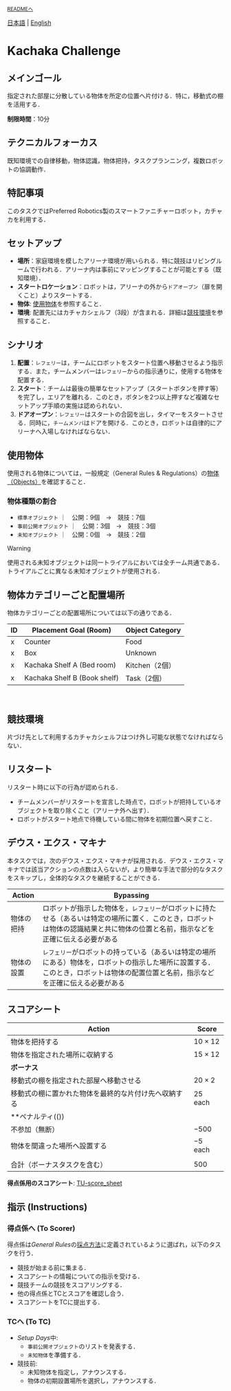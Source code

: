 <sub>[READMEへ](../../README.md)</sub>

[日本語](./tu_ja.md) | [English](./tu_en.md)

# Kachaka Challenge

## メインゴール

指定された部屋に分散している物体を所定の位置へ片付ける．特に，移動式の棚を活用する．

**制限時間**：10分

## テクニカルフォーカス

既知環境での自律移動，物体認識，物体把持，タスクプランニング，複数ロボットの協調動作．

## 特記事項

このタスクではPreferred Robotics製のスマートファニチャーロボット，カチャカを利用する．

## セットアップ

- **場所**：家庭環境を模したアリーナ環境が用いられる．特に競技はリビングルームで行われる．アリーナ内は事前にマッピングすることが可能とする（既知環境）．
- **スタートロケーション**：ロボットは，アリーナの外から`ドアオープン`（扉を開くこと）よりスタートする．
- **物体**: [使用物体](#使用物体)を参照すること．
- **環境**: 配置先にはカチャカシェルフ（3段）が含まれる．詳細は[競技環境](#競技環境)を参照すること．

## シナリオ

1. **配置**：`レフェリー`は，チームにロボットをスタート位置へ移動させるよう指示する．また，チームメンバーは`レフェリー`からの指示通りに，使用する物体を配置する．
1. **スタート**：チームは最後の簡単なセットアップ（スタートボタンを押す等）を完了し，エリアを離れる．このとき，ボタンを2つ以上押すなど複雑なセットアップ手順の実施は認められない．
1. **ドアオープン**：`レフェリー`はスタートの合図を出し，タイマーをスタートさせる．同時に，`チームメンバ`はドアを開ける．このとき，ロボットは自律的にアリーナへ入場しなければならない．

## 使用物体

使用される物体については，一般規定（General Rules & Regulations）の[物体（Objects）](gr_ja.md#物体objects)を確認すること．

### 物体種類の割合

- `標準オブジェクト`     ｜　公開：9個　→　競技：7個
- `事前公開オブジェクト` ｜　公開：3個　→　競技：3個
- `未知オブジェクト`     ｜　公開：0個　→　競技：2個

> [!WARNING]
> 使用される未知オブジェクトは同一トライアルにおいては全チーム共通である．トライアルごとに異なる未知オブジェクトが使用される．

## 物体カテゴリーごと配置場所

物体カテゴリーごとの配置場所については以下の通りである．

| ID | Placement Goal (Room) | Object Category |
| --- | --- | --- |
| x | Counter                      | Food         |
| x | Box​                          | Unknown​      |
| x | Kachaka Shelf A (Bed room)   | Kitchen（2個）​|
| x | Kachaka Shelf B (Book shelf) | Task​（2個）   |
​

## 競技環境

片づけ先として利用するカチャカシェルフはつけ外し可能な状態でなければならない．

## リスタート

リスタート時に以下の行為が認められる．

- チームメンバーがリスタートを宣言した時点で，ロボットが把持しているオブジェクトを取り除くこと（アリーナ外へ出す）．
- ロボットがスタート地点で待機している間に物体を初期位置へ戻すこと．

## デウス・エクス・マキナ

本タスクでは，次のデウス・エクス・マキナが採用される．デウス・エクス・マキナでは該当アクションの点数は入らないが，より簡単な手法で部分的なタスクをスキップし，全体的なタスクを継続することができる．

|Action|Bypassing|
|------|---------|
| 物体の把持 | ロボットが指示した物体を，`レフェリー`がロボットに持たせる（あるいは特定の場所に置く．このとき，ロボットは物体の認識結果と共に物体の位置と名前，指示などを正確に伝える必要がある |
| 物体の設置 | `レフェリー`がロボットの持っている（あるいは特定の場所にある）物体を，ロボットの指示した場所に設置する．このとき，ロボットは物体の配置位置と名前，指示などを正確に伝える必要がある |

## スコアシート

| Action                                              | Score |
| --------------------------------------------------- | ----- |
| 物体を把持する                                        | $10 \times 12$ |
| 物体を指定された場所に収納する                         | $15 \times 12$ |
| **ボーナス**                                         |      |
| 移動式の棚を指定された部屋へ移動させる                  | $20 \times 2$ |
| 移動式の棚に置かれた物体を最終的な片付け先へ収納する     | $25$ each |
| **ペナルティ(())                                     |       |
| 不参加（無断）                                       | $-500$  |
| 物体を間違った場所へ設置する                          | $-5$ each  |
|                                                     |       |
| 合計（ボーナスタスクを含む）                          | $500$   |

**得点係用のスコアシート**: [TU-score_sheet](./doc/RCJ2025_OPL_TU-score_sheet.pdf)

## 指示 (Instructions)

### 得点係へ (To Scorer)

得点係は*General Rules*の[採点方法](./gr_ja.md#採点方法scoring-system)に定義されているように選ばれ，以下のタスクを行う．

- 競技が始まる前に集まる．
- スコアシートの情報についての指示を受ける．
- 競技チームの競技をスコアリングする．
- 他の得点係とTCとスコアを確認し合う．
- スコアシートをTCに提出する．

### TCへ (To TC)

- *Setup Days*中:
  - `事前公開オブジェクト`のリストを発表する．
  - `未知物体`を準備する．
- 競技前:
  - 未知物体を指定し，アナウンスする．
  - 物体の初期設置場所を選択し，アナウンスする．
